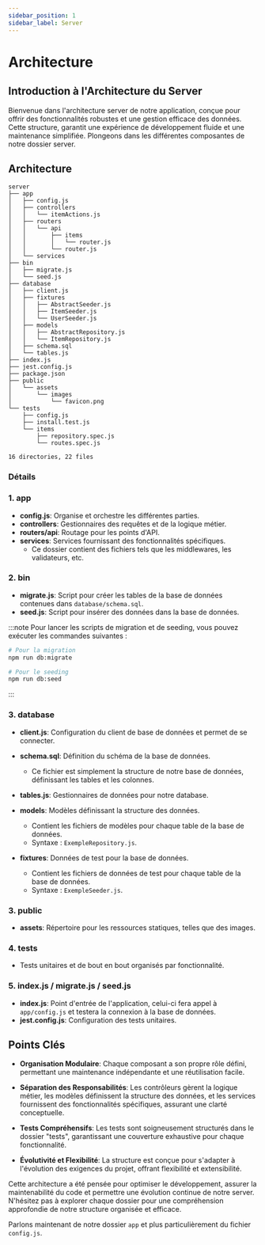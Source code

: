 ```yaml
---
sidebar_position: 1
sidebar_label: Server
---
```


# Architecture

## Introduction à l'Architecture du Server

Bienvenue dans l'architecture server de notre application, conçue pour offrir des fonctionnalités robustes et une gestion efficace des données. Cette structure, garantit une expérience de développement fluide et une maintenance simplifiée. Plongeons dans les différentes composantes de notre dossier server.

## Architecture

```textmate title="server/"
server
├── app
│   ├── config.js
│   ├── controllers
│   │   └── itemActions.js
│   ├── routers
│   │   └── api
│   │       ├── items
│   │       │   └── router.js
│   │       └── router.js
│   └── services
├── bin
│   ├── migrate.js
│   └── seed.js
├── database
│   ├── client.js
│   ├── fixtures
│   │   ├── AbstractSeeder.js
│   │   ├── ItemSeeder.js
│   │   └── UserSeeder.js
│   ├── models
│   │   ├── AbstractRepository.js
│   │   └── ItemRepository.js
│   ├── schema.sql
│   └── tables.js
├── index.js
├── jest.config.js
├── package.json
├── public
│   └── assets
│       └── images
│           └── favicon.png
└── tests
    ├── config.js
    ├── install.test.js
    └── items
        ├── repository.spec.js
        └── routes.spec.js

16 directories, 22 files
```

### Détails

### 1. **app**

-   **config.js**: Organise et orchestre les différentes parties.
-   **controllers**: Gestionnaires des requêtes et de la logique métier.
-   **routers/api**: Routage pour les points d'API.
-   **services**: Services fournissant des fonctionnalités spécifiques.
    -   Ce dossier contient des fichiers tels que les middlewares, les validateurs, etc.

### 2. **bin**

-   **migrate.js**: Script pour créer les tables de la base de données contenues dans `database/schema.sql`.
-   **seed.js**: Script pour insérer des données dans la base de données.

:::note
Pour lancer les scripts de migration et de seeding, vous pouvez exécuter les commandes suivantes :

```bash
# Pour la migration
npm run db:migrate
```

```bash
# Pour le seeding
npm run db:seed
```

:::

### 3. **database**

-   **client.js**: Configuration du client de base de données et permet de se connecter.
-   **schema.sql**: Définition du schéma de la base de données.

    -   Ce fichier est simplement la structure de notre base de données, définissant les tables et les colonnes.

-   **tables.js**: Gestionnaires de données pour notre database.
-   **models**: Modèles définissant la structure des données.
    -   Contient les fichiers de modèles pour chaque table de la base de données.
    -   Syntaxe : `ExempleRepository.js`.
-   **fixtures**: Données de test pour la base de données.
    -   Contient les fichiers de données de test pour chaque table de la base de données.
    -   Syntaxe : `ExempleSeeder.js`.

### 3. **public**

-   **assets**: Répertoire pour les ressources statiques, telles que des images.

### 4. **tests**

-   Tests unitaires et de bout en bout organisés par fonctionnalité.

### 5. **index.js** / **migrate.js** / **seed.js**

-   **index.js**: Point d'entrée de l'application, celui-ci fera appel à `app/config.js` et testera la connexion à la base de données.
-   **jest.config.js**: Configuration des tests unitaires.

## Points Clés

-   **Organisation Modulaire**: Chaque composant a son propre rôle défini, permettant une maintenance indépendante et une réutilisation facile.

-   **Séparation des Responsabilités**: Les contrôleurs gèrent la logique métier, les modèles définissent la structure des données, et les services fournissent des fonctionnalités spécifiques, assurant une clarté conceptuelle.

-   **Tests Compréhensifs**: Les tests sont soigneusement structurés dans le dossier "tests", garantissant une couverture exhaustive pour chaque fonctionnalité.

-   **Évolutivité et Flexibilité**: La structure est conçue pour s'adapter à l'évolution des exigences du projet, offrant flexibilité et extensibilité.

Cette architecture a été pensée pour optimiser le développement, assurer la maintenabilité du code et permettre une évolution continue de notre server. N'hésitez pas à explorer chaque dossier pour une compréhension approfondie de notre structure organisée et efficace.

Parlons maintenant de notre dossier `app` et plus particulièrement du fichier `config.js`.

